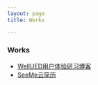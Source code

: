 ```yaml
---
layout: page
title: Works 

---
```


<div class="page-content wc-container">
	<div class="post">
		<h3>Works</h3>
		<ul>
			<li><a target="_blank" href="http://wellued.cn">WellUED用户体验研习博客</a></li>
			<li><a target="_blank" href="http://seeme.wellued.cn">SeeMe云简历</a></li>
		</ul>
	</div>
</div>